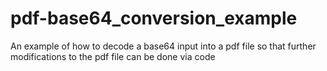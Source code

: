 # pdf-base64_conversion_example
An example of how to decode a base64 input into a pdf file so that further modifications to the pdf file can be done via code
